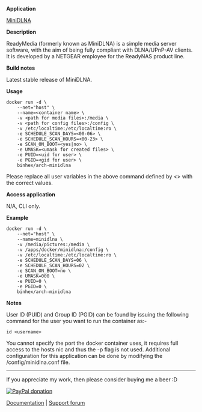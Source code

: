**Application**

[MiniDLNA](http://minidlna.sourceforge.net/)

**Description**

ReadyMedia (formerly known as MiniDLNA) is a simple media server software, with the aim of being fully compliant with DLNA/UPnP-AV clients. It is developed by a NETGEAR employee for the ReadyNAS product line.

**Build notes**

Latest stable release of MiniDLNA.

**Usage**
```
docker run -d \
    --net="host" \
    --name=<container name> \
    -v <path for media files>:/media \
    -v <path for config files>:/config \
    -v /etc/localtime:/etc/localtime:ro \
    -e SCHEDULE_SCAN_DAYS=<00-06> \
    -e SCHEDULE_SCAN_HOURS=<00-23> \
    -e SCAN_ON_BOOT=<yes|no> \
    -e UMASK=<umask for created files> \
    -e PUID=<uid for user> \
    -e PGID=<gid for user> \
    binhex/arch-minidlna
```

Please replace all user variables in the above command defined by <> with the correct values.

**Access application**

N/A, CLI only.

**Example**
```
docker run -d \
    --net="host" \
    --name=minidlna \
    -v /media/pictures:/media \
    -v /apps/docker/minidlna:/config \
    -v /etc/localtime:/etc/localtime:ro \
    -e SCHEDULE_SCAN_DAYS=06 \
    -e SCHEDULE_SCAN_HOURS=02 \
    -e SCAN_ON_BOOT=no \
    -e UMASK=000 \
    -e PUID=0 \
    -e PGID=0 \
    binhex/arch-minidlna
```

**Notes**

User ID (PUID) and Group ID (PGID) can be found by issuing the following command for the user you want to run the container as:-

```
id <username>
```

You cannot specify the port the docker container uses, it requires full access to the hosts nic and thus the -p flag is not used. Additional configuration for this application can be done by modifying the /config/minidlna.conf file.
___
If you appreciate my work, then please consider buying me a beer  :D

[![PayPal donation](https://www.paypal.com/en_US/i/btn/btn_donate_SM.gif)](https://www.paypal.com/cgi-bin/webscr?cmd=_s-xclick&hosted_button_id=MM5E27UX6AUU4)

[Documentation](https://github.com/binhex/documentation) | [Support forum](http://forums.unraid.net/index.php?topic=45841.0)
